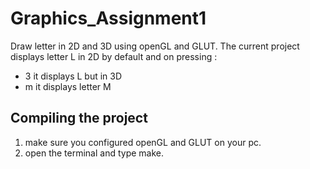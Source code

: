 # Graphics_Assignment1
Draw letter in 2D and 3D using openGL and GLUT.
The current project displays letter L in 2D by default and on pressing : 
 * 3 it displays L but in 3D
 * m it displays letter M
## Compiling the project
1. make sure you configured openGL and GLUT on your pc.
2. open the terminal and type make.
